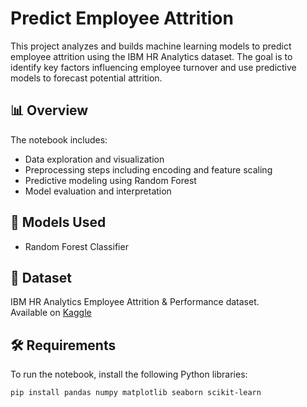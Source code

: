 # Predict Employee Attrition

This project analyzes and builds machine learning models to predict employee attrition using the IBM HR Analytics dataset. The goal is to identify key factors influencing employee turnover and use predictive models to forecast potential attrition.

## 📊 Overview

The notebook includes:
- Data exploration and visualization
- Preprocessing steps including encoding and feature scaling
- Predictive modeling using Random Forest
- Model evaluation and interpretation

## 🧠 Models Used

- Random Forest Classifier

## 📁 Dataset

IBM HR Analytics Employee Attrition & Performance dataset.  
Available on [Kaggle](https://www.kaggle.com/datasets/pavansubhasht/ibm-hr-analytics-attrition-dataset)

## 🛠️ Requirements

To run the notebook, install the following Python libraries:

```bash
pip install pandas numpy matplotlib seaborn scikit-learn
